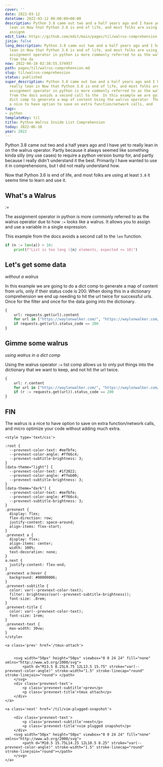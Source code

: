 ```yaml
---
cover: ''
date: 2022-03-12
datetime: 2022-03-12 00:00:00+00:00
description: Python 3.8 came out two and a half years ago and I have yet to really
  lean in Now that Python 3.6 is end of life, and most folks are using at least  The
  assignm
edit_link: https://github.com/edit/main/pages/til/walrus-comprehension.md
jinja: false
long_description: Python 3.8 came out two and a half years ago and I have yet to really
  lean in Now that Python 3.6 is end of life, and most folks are using at least  The
  assignment operator in python is more commonly referred to as the walrus This example
  from the do
now: 2022-06-10 02:38:55.574957
path: pages/til/walrus-comprehension.md
slug: til/walrus-comprehension
status: published
super_description: Python 3.8 came out two and a half years ago and I have yet to
  really lean in Now that Python 3.6 is end of life, and most folks are using at least  The
  assignment operator in python is more commonly referred to as the walrus This example
  from the docs avoids a second call to the  In this example we are going to do a
  dict comp to generate a map of content Using the walrus operator  The walrus is
  a nice to have option to save on extra function/network calls, and
tags:
- python
templateKey: til
title: Python Walrus Inside List Comprehension
today: 2022-06-10
year: 2022
---
```


Python 3.8 came out two and a half years ago and I have yet to really lean in
on the walrus operator.  Partly because it always seemed like something kinda
silly (my use cases) to require a python version bump for, and partly because I
really didn't understand it the best.  Primarily I have wanted to use it in
comprehensions, but I did not really understand how.

Now that Python 3.6 is end of life, and most folks are using at least `3.8` it
seems time to learn and use it.

## What's a Walrus
_:=_

The assignment operator in python is more commonly referred to as the walrus
operator due to how `:=` looks like a walrus.  It allows you to assign and use
a variable in a single expression.

This example from the docs avoids a second call to the `len` function.

``` python
if (n := len(a)) > 10:
    print(f"List is too long ({n} elements, expected <= 10)")
```

## Let's get some data
_without a walrus_

In this example we are going to do a dict comp to generate a map of content
from urls, only if their status code is 200.  When doing this in a dictionary
comprehension we end up needing to hit the url twice for successful urls. Once
for the filter and once for the data going into the dictionary.

``` python
{
    url: requests.get(url).content
    for url in ["https://waylonwalker.com/", "https://waylonwalker.com/broken"]
    if requests.get(url).status_code == 200
}
```

## Gimme some walrus
_using walrus in a dict comp_

Using the walrus operator `:=` list comp allows us to only put things into the
dictionary that we want to keep, and not hit the url twice.

``` python
{
    url: r.content
    for url in ["https://waylonwalker.com/", "https://waylonwalker.com/broken"]
    if (r := requests.get(url)).status_code == 200
}
```

## FIN

The walrus is a nice to have option to save on extra function/network calls, and
micro optimize your code without adding much extra.
<div class='prevnext'>

    <style type='text/css'>

    :root {
      --prevnext-color-text: #eefbfe;
      --prevnext-color-angle: #ff66c4;
      --prevnext-subtitle-brightness: 3;
    }
    [data-theme="light"] {
      --prevnext-color-text: #1f2022;
      --prevnext-color-angle: #ffeb00;
      --prevnext-subtitle-brightness: 3;
    }
    [data-theme="dark"] {
      --prevnext-color-text: #eefbfe;
      --prevnext-color-angle: #ff66c4;
      --prevnext-subtitle-brightness: 3;
    }
    .prevnext {
      display: flex;
      flex-direction: row;
      justify-content: space-around;
      align-items: flex-start;
    }
    .prevnext a {
      display: flex;
      align-items: center;
      width: 100%;
      text-decoration: none;
    }
    a.next {
      justify-content: flex-end;
    }
    .prevnext a:hover {
      background: #00000006;
    }
    .prevnext-subtitle {
      color: var(--prevnext-color-text);
      filter: brightness(var(--prevnext-subtitle-brightness));
      font-size: .8rem;
    }
    .prevnext-title {
      color: var(--prevnext-color-text);
      font-size: 1rem;
    }
    .prevnext-text {
      max-width: 30vw;
    }
    </style>
    
    <a class='prev' href='/tmux-attach'>
    

        <svg width="50px" height="50px" viewbox="0 0 24 24" fill="none" xmlns="http://www.w3.org/2000/svg">
            <path d="M13.5 8.25L9.75 12L13.5 15.75" stroke="var(--prevnext-color-angle)" stroke-width="1.5" stroke-linecap="round" stroke-linejoin="round"> </path>
        </svg>
        <div class='prevnext-text'>
            <p class='prevnext-subtitle'>prev</p>
            <p class='prevnext-title'>tmux attach</p>
        </div>
    </a>
    
    <a class='next' href='/til/vim-plugged-snapshot'>
    
        <div class='prevnext-text'>
            <p class='prevnext-subtitle'>next</p>
            <p class='prevnext-title'>vim plugged snapshot</p>
        </div>
        <svg width="50px" height="50px" viewbox="0 0 24 24" fill="none" xmlns="http://www.w3.org/2000/svg">
            <path d="M10.5 15.75L14.25 12L10.5 8.25" stroke="var(--prevnext-color-angle)" stroke-width="1.5" stroke-linecap="round" stroke-linejoin="round"></path>
        </svg>
    </a>
  </div>